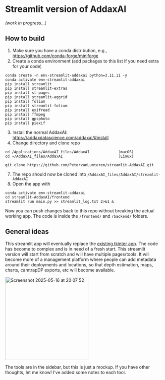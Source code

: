 # Streamlit version of AddaxAI
*(work in progress...)*

## How to build
1. Make sure you have a conda distribution, e.g., https://github.com/conda-forge/miniforge
2. Create a conda environment (add packages to this list if you need extra for your code)
```
conda create -n env-streamlit-addaxai python=3.11.11 -y
conda activate env-streamlit-addaxai
pip install streamlit
pip install streamlit-extras
pip install st-pages
pip install streamlit-aggrid
pip install folium
pip install streamlit-folium
pip install exifread
pip install ffmpeg
pip install gpsphoto
pip install piexif
```
3. Install the normal AddaxAI: https://addaxdatascience.com/addaxai/#install
4. Change directory and clone repo
```
cd /Applications/AddaxAI_files/AddaxAI             (macOS)
cd ~/AddaxAI_files/AddaxAI                         (Linux)

git clone https://github.com/PetervanLunteren/streamlit-AddaxAI.git
```

7. The repo should now be cloned into `/AddaxAI_files/AddaxAI/streamlit-AddaxAI`
8. Open the app with
```
conda activate env-streamlit-addaxai
cd streamlit-AddaxAI/frontend
streamlit run main.py >> streamlit_log.txt 2>&1 &
```
Now you can push changes back to this repo without breaking the actual working app. The code is inside the `/frontend/` and `/backend/` folders.

## General ideas
This streamlit app will eventually replace the [existing tkinter app](https://github.com/PetervanLunteren/addaxai). The code has become to complex and is in need of a fresh start. This streamlit version will start from scratch and will have multiple pages/tools. It will become more of a management platform where people can add metadata around their deployments and locations, so that depth estimation, maps, charts, camtrapDP exports, etc will become available. 

<img width="268" alt="Screenshot 2025-05-16 at 20 07 52" src="https://github.com/user-attachments/assets/b42f8c4e-f35b-48ca-b050-ea6203f122c2" />


The tools are in the sidebar, but this is just a mockup. If you have other thoughts, let me know! I've added some notes to each tool. 





